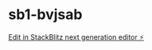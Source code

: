 # sb1-bvjsab

[Edit in StackBlitz next generation editor ⚡️](https://stackblitz.com/~/github.com/RCD0/sb1-bvjsab)